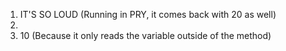 1. IT'S SO LOUD (Running in PRY, it comes back with 20 as well)
2. 
3. 10 (Because it only reads the variable outside of the method) 
